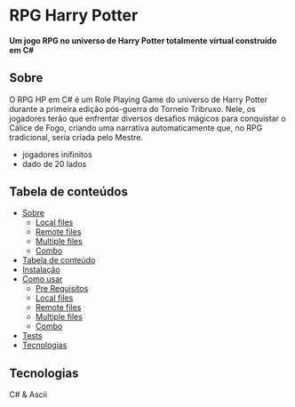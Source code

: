 <h1>RPG Harry Potter</h1>
<h4>Um jogo RPG no universo de Harry Potter totalmente virtual construído em C#</h4>

<h2 id="sobre">Sobre</h2>
O RPG HP em C# é um Role Playing Game do universo de Harry Potter durante a primeira edição pós-guerra do Torneio Tribruxo. Nele, os jogadores terão que enfrentar diversos desafios mágicos para conquistar o Cálice de Fogo, criando uma narrativa automaticamente que, no RPG tradicional, seria criada pelo Mestre.

- jogadores inifinitos
- dado de 20 lados

<h2>Tabela de conteúdos</h2>

   * <a href="#sobre">Sobre</a>
      * [Local files](#local-files)
      * [Remote files](#remote-files)
      * [Multiple files](#multiple-files)
      * [Combo](#combo)
   * <a href="#tabela">Tabela de conteúdo</a>
   * <a href="#instalacao">Instalação</a>
   * <a href="#como-usar">Como usar</a>
      * [Pre Requisitos](#pre-requisitos)
      * [Local files](#local-files)
      * [Remote files](#remote-files)
      * [Multiple files](#multiple-files)
      * [Combo](#combo)
   * [Tests](#testes)
   * <a href="#tecnologias">Tecnologias</a>

<h2 id="tecnologias">Tecnologias</h2>
<p>C# & Ascii</p>



